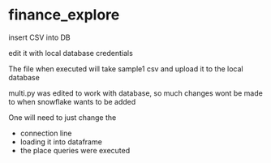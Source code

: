 # finance_explore

insert CSV into DB

edit it with local database credentials

The file when executed will take sample1 csv and upload it to the local database

multi.py was edited to work with database, so much changes wont be made to when snowflake wants to be added

One will need to just change the 
- connection line
- loading it into dataframe
- the place queries were executed
